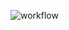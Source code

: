 ![workflow](https://github.com/PhonePyaePhyoe/<RepositoryName>/actions/workflows/main.yml/badge.svg)
